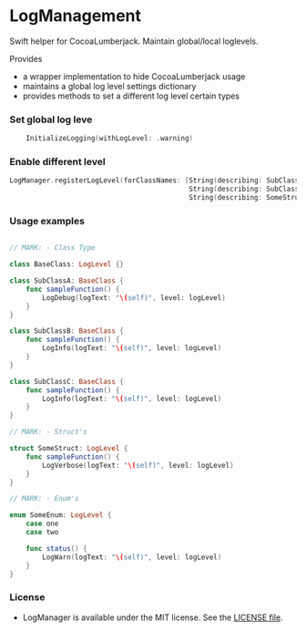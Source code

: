 # LogManagement
Swift helper for CocoaLumberjack. Maintain global/local loglevels.

Provides

* a wrapper implementation to hide CocoaLumberjack usage
* maintains a global log level settings dictionary
* provides methods to set a different log level certain types

### Set global log leve

```Swift
    InitializeLogging(withLogLevel: .warning)
```

### Enable different level

```Swift
LogManager.registerLogLevel(forClassNames: [String(describing: SubClassA.self): .debug,
                                            String(describing: SubClassB.self): .info,
                                            String(describing: SomeStruct.self): .verbose])
```

### Usage examples

```Swift

// MARK: - Class Type

class BaseClass: LogLevel {}

class SubClassA: BaseClass {
    func sampleFunction() {
        LogDebug(logText: "\(self)", level: logLevel)
    }
}

class SubClassB: BaseClass {
    func sampleFunction() {
        LogInfo(logText: "\(self)", level: logLevel)
    }
}

class SubClassC: BaseClass {
    func sampleFunction() {
        LogInfo(logText: "\(self)", level: logLevel)
    }
}

// MARK: - Struct's

struct SomeStruct: LogLevel {
    func sampleFunction() {
        LogVerbose(logText: "\(self)", level: logLevel)
    }
}

// MARK: - Enum's

enum SomeEnum: LogLevel {
    case one
    case two

    func status() {
        LogWarn(logText: "\(self)", level: logLevel)
    }
}
```

### License
- LogManager is available under the MIT license. See the [LICENSE file](LICENSE.txt).




